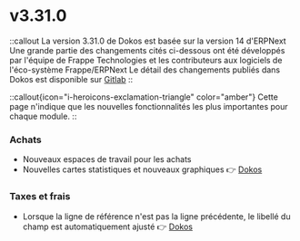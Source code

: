 # v3.31.0

::callout
La version 3.31.0 de Dokos est basée sur la version 14 d'ERPNext
Une grande partie des changements cités ci-dessous ont été développés par l'équipe de Frappe Technologies et les contributeurs aux logiciels de l'éco-système Frappe/ERPNext
Le détail des changements publiés dans Dokos est disponible sur [Gitlab](https://gitlab.com/dokos/dokos/-/releases/v3.31.0)
::

::callout{icon="i-heroicons-exclamation-triangle" color="amber"}
Cette page n'indique que les nouvelles fonctionnalités les plus importantes pour chaque module.
::

### Achats

- Nouveaux espaces de travail pour les achats  
- Nouvelles cartes statistiques et nouveaux graphiques
:point_right: [Dokos](https://gitlab.com/dokos/dokos/-/merge_requests/88)


### Taxes et frais

- Lorsque la ligne de référence n'est pas la ligne précédente, le libellé du champ est automatiquement ajusté
:point_right: [Dokos](https://gitlab.com/dokos/dokos/-/merge_requests/99)

